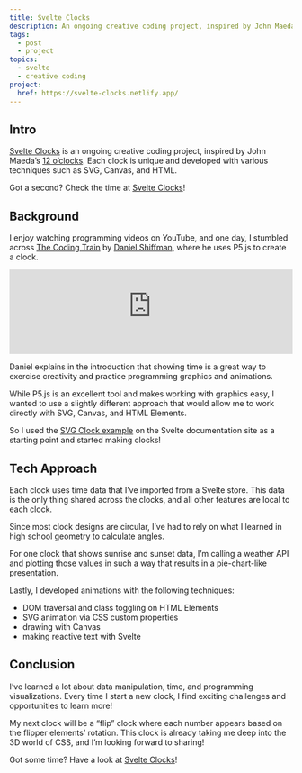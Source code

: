 ```yaml
---
title: Svelte Clocks
description: An ongoing creative coding project, inspired by John Maeda’s 12 o’clocks. Each clock is unique and developed with various techniques such as SVG, Canvas, and HTML.
tags:
  - post
  - project
topics:
  - svelte
  - creative coding
project:
  href: https://svelte-clocks.netlify.app/
---
```


## Intro

<!-- What are the valuable skills and experience I have to show off? Two sentences. -->

[Svelte Clocks]({{project.href}}) is an ongoing creative coding project, inspired by John Maeda’s [12 o’clocks](https://vimeo.com/198494458). Each clock is unique and developed with various techniques such as SVG, Canvas, and HTML.

Got a second? Check the time at [Svelte Clocks]({{project.href}})!

## Background

I enjoy watching programming videos on YouTube, and one day, I stumbled across [The Coding Train](https://www.youtube.com/user/shiffman) by [Daniel Shiffman](https://twitter.com/shiffman), where he uses P5.js to create a clock.

<div class="video__wrapper">
<iframe width="100%" src="https://www.youtube-nocookie.com/embed/E4RyStef-gY" frameborder="0" allow="accelerometer; autoplay; clipboard-write; encrypted-media; gyroscope; picture-in-picture" allowfullscreen></iframe>
</div>

Daniel explains in the introduction that showing time is a great way to exercise creativity and practice programming graphics and animations.

While P5.js is an excellent tool and makes working with graphics easy, I wanted to use a slightly different approach that would allow me to work directly with SVG, Canvas, and HTML Elements.

So I used the [SVG Clock example](https://svelte.dev/examples#clock) on the Svelte documentation site as a starting point and started making clocks!

## Tech Approach

<!-- Explain in detail: subject, object, verb. -->

Each clock uses time data that I’ve imported from a Svelte store. This data is the only thing shared across the clocks, and all other features are local to each clock.

Since most clock designs are circular, I’ve had to rely on what I learned in high school geometry to calculate angles.

For one clock that shows sunrise and sunset data, I’m calling a weather API and plotting those values in such a way that results in a pie-chart-like presentation.

Lastly, I developed animations with the following techniques:

- DOM traversal and class toggling on HTML Elements
- SVG animation via CSS custom properties
- drawing with Canvas
- making reactive text with Svelte

## Conclusion

<!-- What was the outcome? Why did it matter? -->

I’ve learned a lot about data manipulation, time, and programming visualizations. Every time I start a new clock, I find exciting challenges and opportunities to learn more!

My next clock will be a “flip” clock where each number appears based on the flipper elements’ rotation. This clock is already taking me deep into the 3D world of CSS, and I’m looking forward to sharing!

Got some time? Have a look at [Svelte Clocks]({{project.href}})!
